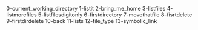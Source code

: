 0-current_working_directory
1-listit
2-bring_me_home
3-listfiles
4-listmorefiles
5-listfilesdigitonly
6-firstdirectory
7-movethatfile
8-fisrtdelete
9-firstdirdelete
10-back
11-lists
12-file_type
13-symbolic_link
